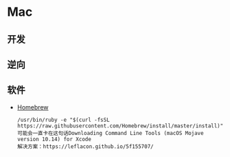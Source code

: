 # Mac

## 开发

## 逆向

## 软件

+ [Homebrew](https://brew.sh/)

  ```
  /usr/bin/ruby -e "$(curl -fsSL https://raw.githubusercontent.com/Homebrew/install/master/install)"
  可能会一直卡在这句话Downloading Command Line Tools (macOS Mojave version 10.14) for Xcode
  解决方案：https://leflacon.github.io/5f155707/
  ```

  